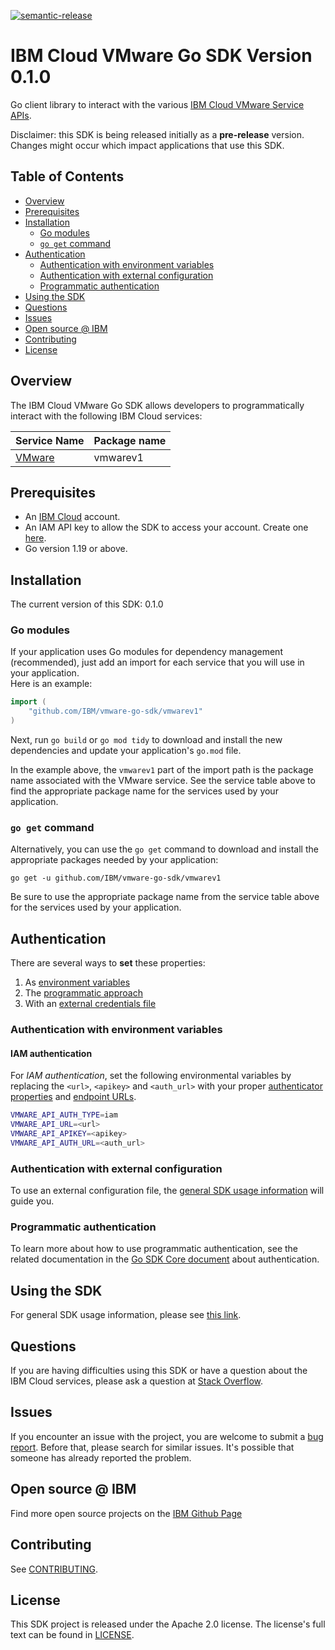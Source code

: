 [![semantic-release](https://img.shields.io/badge/%20%20%F0%9F%93%A6%F0%9F%9A%80-semantic--release-e10079.svg)](https://github.com/semantic-release/semantic-release)

# IBM Cloud VMware Go SDK Version 0.1.0
Go client library to interact with the various [IBM Cloud VMware Service APIs](https://test.cloud.ibm.com/apidocs/vmware-service#vmware-service).

Disclaimer: this SDK is being released initially as a **pre-release** version.
Changes might occur which impact applications that use this SDK.

## Table of Contents
<!--
  The TOC below is generated using the `markdown-toc` node package.

      https://github.com/jonschlinkert/markdown-toc

  You should regenerate the TOC after making changes to this file.

      npx markdown-toc -i README.md
  -->

<!-- toc -->

- [Overview](#overview)
- [Prerequisites](#prerequisites)
- [Installation](#installation)
  * [Go modules](#go-modules)
  * [`go get` command](#go-get-command)
- [Authentication](#Authentication)
  * [Authentication with environment variables](#authentication-with-environment-variables)
  * [Authentication with external configuration](#authentication-with-external-configuration)
  * [Programmatic authentication](#programmatic-authentication)
- [Using the SDK](#using-the-sdk)
- [Questions](#questions)
- [Issues](#issues)
- [Open source @ IBM](#open-source--ibm)
- [Contributing](#contributing)
- [License](#license)

<!-- tocstop -->

## Overview

The IBM Cloud VMware Go SDK allows developers to programmatically interact with the following IBM Cloud services:

Service Name | Package name 
--- | --- 
[VMware](https://test.cloud.ibm.com/apidocs/vmware-service#vmware-service) | vmwarev1

## Prerequisites

[ibm-cloud-onboarding]: https://cloud.ibm.com/registration

* An [IBM Cloud][ibm-cloud-onboarding] account.
* An IAM API key to allow the SDK to access your account. Create one [here](https://cloud.ibm.com/iam/apikeys).
* Go version 1.19 or above.

## Installation
The current version of this SDK: 0.1.0

### Go modules  
If your application uses Go modules for dependency management (recommended), just add an import for each service 
that you will use in your application.  
Here is an example:

```go
import (
	"github.com/IBM/vmware-go-sdk/vmwarev1"
)
```
Next, run `go build` or `go mod tidy` to download and install the new dependencies and update your application's
`go.mod` file.  

In the example above, the `vmwarev1` part of the import path is the package name
associated with the VMware service.
See the service table above to find the appropriate package name for the services used by your application.

### `go get` command  
Alternatively, you can use the `go get` command to download and install the appropriate packages needed by your application:
```
go get -u github.com/IBM/vmware-go-sdk/vmwarev1
```
Be sure to use the appropriate package name from the service table above for the services used by your application.

## Authentication

[authenticator-properties]: https://github.com/IBM/go-sdk-core/blob/main/Authentication.md#properties-2
[endpoint-urls]: https://test.cloud.ibm.com/apidocs/vmware-service#vmware-service-endpoint-urls
[external-configuration]: https://github.com/IBM/ibm-cloud-sdk-common#using-external-configuration
[programmatic-configuration]: https://github.com/IBM/go-sdk-core/blob/main/Authentication.md

There are several ways to **set** these properties:
1. As [environment variables](#authentication-with-environment-variables)
1. The [programmatic approach](#programmatic-authentication)
1. With an [external credentials file](#authentication-with-external-configuration)

### Authentication with environment variables

#### IAM authentication

For *IAM authentication*, set the following environmental variables by
replacing the `<url>`, `<apikey>` and `<auth_url>` with your proper
[authenticator properties][authenticator-properties] and [endpoint URLs][endpoint-urls].

```bash
VMWARE_API_AUTH_TYPE=iam
VMWARE_API_URL=<url>
VMWARE_API_APIKEY=<apikey>
VMWARE_API_AUTH_URL=<auth_url>
```

### Authentication with external configuration

To use an external configuration file, the
[general SDK usage information][external-configuration] will guide you.

### Programmatic authentication

To learn more about how to use programmatic authentication, see the related
documentation in the
[Go SDK Core document][programmatic-configuration] about authentication.

## Using the SDK
For general SDK usage information, please see [this link](https://github.com/IBM/ibm-cloud-sdk-common/blob/main/README.md).

[//]: # (See [examples]&#40;https://github.com/IBM/vmware-go-sdk/tree/main/examples/&#41; for examples on using service operations.)


## Questions

If you are having difficulties using this SDK or have a question about the IBM Cloud services,
please ask a question at 
[Stack Overflow](http://stackoverflow.com/questions/ask?tags=ibm-cloud).

## Issues
If you encounter an issue with the project, you are welcome to submit a
[bug report](https://github.com/IBM/vmware-go-sdk/issues).
Before that, please search for similar issues. It's possible that someone has already reported the problem.

## Open source @ IBM
Find more open source projects on the [IBM Github Page](http://ibm.github.io/)

## Contributing
See [CONTRIBUTING](CONTRIBUTING.md).

## License

This SDK project is released under the Apache 2.0 license.
The license's full text can be found in [LICENSE](LICENSE).
